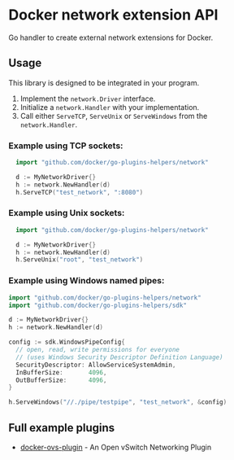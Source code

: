 # Docker network extension API

Go handler to create external network extensions for Docker.

## Usage

This library is designed to be integrated in your program.

1. Implement the `network.Driver` interface.
2. Initialize a `network.Handler` with your implementation.
3. Call either `ServeTCP`, `ServeUnix` or `ServeWindows` from the `network.Handler`.

### Example using TCP sockets:

```go
  import "github.com/docker/go-plugins-helpers/network"

  d := MyNetworkDriver{}
  h := network.NewHandler(d)
  h.ServeTCP("test_network", ":8080")
```

### Example using Unix sockets:

```go
  import "github.com/docker/go-plugins-helpers/network"

  d := MyNetworkDriver{}
  h := network.NewHandler(d)
  h.ServeUnix("root", "test_network")
```

### Example using Windows named pipes:

```go
import "github.com/docker/go-plugins-helpers/network"
import "github.com/docker/go-plugins-helpers/sdk"

d := MyNetworkDriver{}
h := network.NewHandler(d)

config := sdk.WindowsPipeConfig{
  // open, read, write permissions for everyone 
  // (uses Windows Security Descriptor Definition Language)
  SecurityDescriptor: AllowServiceSystemAdmin,
  InBufferSize:       4096,
  OutBufferSize:      4096,
}

h.ServeWindows("//./pipe/testpipe", "test_network", &config)
```

## Full example plugins

- [docker-ovs-plugin](https://github.com/gopher-net/docker-ovs-plugin) - An Open vSwitch Networking Plugin
